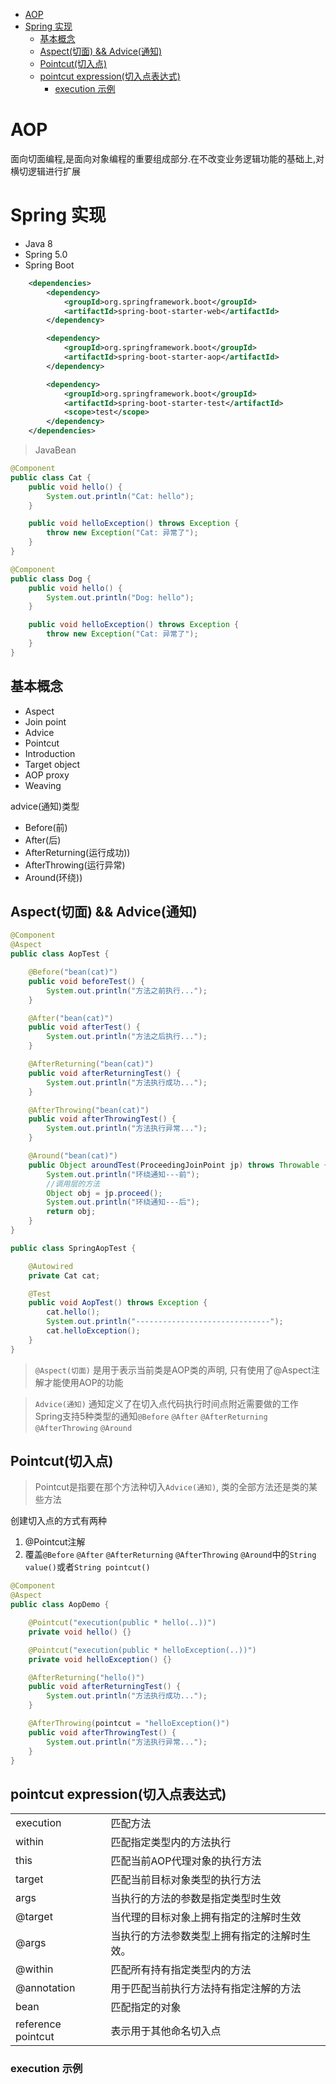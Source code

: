 <!-- TOC -->

- [AOP](#aop)
- [Spring 实现](#spring-%e5%ae%9e%e7%8e%b0)
  - [基本概念](#%e5%9f%ba%e6%9c%ac%e6%a6%82%e5%bf%b5)
  - [Aspect(切面) && Advice(通知)](#aspect%e5%88%87%e9%9d%a2--advice%e9%80%9a%e7%9f%a5)
  - [Pointcut(切入点)](#pointcut%e5%88%87%e5%85%a5%e7%82%b9)
  - [pointcut expression(切入点表达式)](#pointcut-expression%e5%88%87%e5%85%a5%e7%82%b9%e8%a1%a8%e8%be%be%e5%bc%8f)
    - [execution 示例](#execution-%e7%a4%ba%e4%be%8b)

<!-- /TOC -->

# AOP
面向切面编程,是面向对象编程的重要组成部分.在不改变业务逻辑功能的基础上,对横切逻辑进行扩展

# Spring 实现

- Java 8
- Spring 5.0
- Spring Boot
```xml
    <dependencies>
        <dependency>
            <groupId>org.springframework.boot</groupId>
            <artifactId>spring-boot-starter-web</artifactId>
        </dependency>

        <dependency>
            <groupId>org.springframework.boot</groupId>
            <artifactId>spring-boot-starter-aop</artifactId>
        </dependency>

        <dependency>
            <groupId>org.springframework.boot</groupId>
            <artifactId>spring-boot-starter-test</artifactId>
            <scope>test</scope>
        </dependency>
    </dependencies>
```

> JavaBean

```Java
@Component
public class Cat {
    public void hello() {
        System.out.println("Cat: hello");
    }

    public void helloException() throws Exception {
        throw new Exception("Cat: 异常了");
    }
}
```

```java
@Component
public class Dog {
    public void hello() {
        System.out.println("Dog: hello");
    }

    public void helloException() throws Exception {
        throw new Exception("Cat: 异常了");
    }
}
```
## 基本概念
- Aspect
- Join point
- Advice
- Pointcut
- Introduction
- Target object
- AOP proxy
- Weaving

advice(通知)类型
- Before(前)
- After(后)
- AfterReturning(运行成功))
- AfterThrowing(运行异常)
- Around(环绕))


## Aspect(切面) && Advice(通知)

```java
@Component
@Aspect
public class AopTest {

    @Before("bean(cat)")
    public void beforeTest() {
        System.out.println("方法之前执行...");
    }

    @After("bean(cat)")
    public void afterTest() {
        System.out.println("方法之后执行...");
    }

    @AfterReturning("bean(cat)")
    public void afterReturningTest() {
        System.out.println("方法执行成功...");
    }

    @AfterThrowing("bean(cat)")
    public void afterThrowingTest() {
        System.out.println("方法执行异常...");
    }

    @Around("bean(cat)")
    public Object aroundTest(ProceedingJoinPoint jp) throws Throwable {
        System.out.println("环绕通知---前");
        //调用层的方法
        Object obj = jp.proceed();
        System.out.println("环绕通知---后");
        return obj;
    }
}
```
```java
public class SpringAopTest {

    @Autowired
    private Cat cat;

    @Test
    public void AopTest() throws Exception {
        cat.hello();
        System.out.println("------------------------------");
        cat.helloException();
    }
}
```

> ``@Aspect(切面)`` 是用于表示当前类是AOP类的声明, 只有使用了@Aspect注解才能使用AOP的功能

> ``Advice(通知)`` 通知定义了在切入点代码执行时间点附近需要做的工作 Spring支持5种类型的通知``@Before`` ``@After``   ``@AfterReturning`` ``@AfterThrowing`` ``@Around``



## Pointcut(切入点)
> Pointcut是指要在那个方法种切入``Advice(通知)``, 类的全部方法还是类的某些方法

创建切入点的方式有两种
1. @Pointcut注解
2. 覆盖``@Before`` ``@After``   ``@AfterReturning`` ``@AfterThrowing`` ``@Around``中的``String value()``或者``String pointcut()``

```Java
@Component
@Aspect
public class AopDemo {

    @Pointcut("execution(public * hello(..))")
    private void hello() {}

    @Pointcut("execution(public * helloException(..))")
    private void helloException() {}

    @AfterReturning("hello()")
    public void afterReturningTest() {
        System.out.println("方法执行成功...");
    }

    @AfterThrowing(pointcut = "helloException()")
    public void afterThrowingTest() {
        System.out.println("方法执行异常...");
    }
}
```


## pointcut expression(切入点表达式)

|                    |                                              |
| ------------------ | -------------------------------------------- |
| execution          | 匹配方法                        |
| within             | 匹配指定类型内的方法执行                     |
| this               | 匹配当前AOP代理对象的执行方法                |
| target             | 匹配当前目标对象类型的执行方法               |
| args               | 当执行的方法的参数是指定类型时生效           |
| @target            | 当代理的目标对象上拥有指定的注解时生效       |
| @args              | 当执行的方法参数类型上拥有指定的注解时生效。 |
| @within            | 匹配所有持有指定类型内的方法                 |
| @annotation        | 用于匹配当前执行方法持有指定注解的方法       |
| bean               | 匹配指定的对象                               |
| reference pointcut | 表示用于其他命名切入点                       |

### execution 示例





